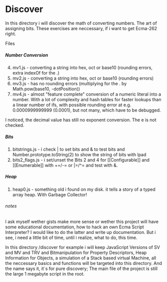 # Discover 

In this directory i will discover the math of converting numbers.
The art of assigning bits.
These exercises are neccessary, if i want to get Ecma-262 right.

Files

##### Number Conversion

4. mv1.js - converting a string into hex, oct or base10 (rounding errors, extra indexOf for the .) 
3. mv2.js - converting a string into hex, oct or base10 (rounding errors)
2. mv3.js - has no rounding errors (multiplying for the . by Math.pow(base10, -dotPosition)) 
1. mv4.js - almost "feature complete" conversion of a numeric literal into a number.
With a lot of complexity and hash tables for faster lookups than a linear number of ifs,
with possible rounding error at e.g. 0.0000999999999 (0.0001), but not many, 
which have to be debugged.

I noticed, the decimal value has still no exponent conversion. The e is not checked.

##### Bits

1. bitstrings.js - i check | to set bits and & to test bits and Number.prototype.toString(2) to show the string of bits with lpad
2. bits2_flags.js - i set/unset the Bits 2 and 4 for [[Configurable]] and [[Enumerable]] with +=/-= or |=/^= and test with &.

##### Heap

1. heap0.js - something old i found on my disk. it tells a story of a typed array heap. With Garbage Collector!


###### notes

I ask myself wether gists make more sense or wether this project will have some
educational documentation, how to hack an own Ecma Script Interpreter? I would like
to do the latter and write up documentation. But i see, i need a little bit of time,
until i realize, what to do, this time.

In this directory /discover for example i will keep JavaScript Versions of SV and
MV and TRV and Bitmanipulation for Property Descriptors, Heap Information for Objects,
a simulation of a Stack based virtual Machine, all the neccessary basics and functions
will be targeted into this directory. And the name says it, it´s for pure discovery;
The main file of the project is still the large 1 megabyte script in the root.

